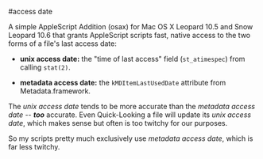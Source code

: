 #access date

A simple AppleScript Addition (osax) for Mac OS X Leopard 10.5 and Snow Leopard 10.6 that grants AppleScript scripts fast, native access to the two forms of a file's last access date:

* **unix access date:** the "time of last access" field (`st_atimespec`) from calling `stat(2)`.

* **metadata access date:** the `kMDItemLastUsedDate` attribute from Metadata.framework.

The *unix access date* tends to be more accurate than the *metadata access date* -- ***too*** accurate. Even Quick-Looking a file will update its *unix access date*, which makes sense but often is too twitchy for our purposes.

So my scripts pretty much exclusively use *metadata access date*, which is far less twitchy.